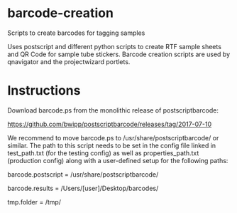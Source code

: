 # barcode-creation
Scripts to create barcodes for tagging samples

Uses postscript and different python scripts to create RTF sample sheets and QR Code for sample tube stickers. Barcode creation scripts are used by qnavigator and the projectwizard portlets.

# Instructions
Download barcode.ps from the monolithic release of postscriptbarcode:

https://github.com/bwipp/postscriptbarcode/releases/tag/2017-07-10

We recommend to move barcode.ps to /usr/share/postscriptbarcode/ or similar. The path to this script needs to be set in the config file linked in test_path.txt (for the testing config) as well as properties_path.txt (production config) along with a user-defined setup for the following paths:

barcode.postscript = /usr/share/postscriptbarcode/

barcode.results = /Users/[user]/Desktop/barcodes/

tmp.folder = /tmp/
